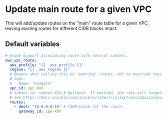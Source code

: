 # Update main route for a given VPC
This will add/update routes on the "main" route table for a given VPC, leaving existing routes for different CIDR blocks intact.
<!--TOC-->
<!--ENDTOC-->

<!--ROLEVARS-->
## Default variables
```yaml
# @todo Support associating route with several subnets.
aws_vpc_route:
  aws_profile: "{{ _aws_profile }}"
  region: "{{ _aws_region }}"
  # Beware when calling this on "peering" routes, not to override tags with the target peer's one.
  # tags:
  #   Name: "example"
  vpc_id: vpc-XXX
  # subnet_id: subnet-XXX # Optional. If omitted, the role will target the "main" route for the VPC. Else a route will be created for the subnets.
  # See https://docs.ansible.com/ansible/latest/collections/amazon/aws/ec2_vpc_route_table_module.html#parameter-routes
  routes:
    - dest: "10.0.0.0/16" # CIDR block for the route.
      gateway_id: igw-XXX

```

<!--ENDROLEVARS-->
